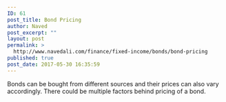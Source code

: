 ```yaml
---
ID: 61
post_title: Bond Pricing
author: Naved
post_excerpt: ""
layout: post
permalink: >
  http://www.navedali.com/finance/fixed-income/bonds/bond-pricing
published: true
post_date: 2017-05-30 16:35:59
---
```

Bonds can be bought from different sources and their prices can also vary accordingly. There could be multiple factors behind pricing of a bond.